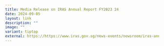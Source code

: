 ```yaml
---
title: Media Release on IRAS Annual Report FY2023 24
date: 2024-09-05
layout: link
description: ""
image: ""
variant: tiptap
external: https://https://www.iras.gov.sg/news-events/newsroom/iras-annual-report-fy2023-24
---
```

